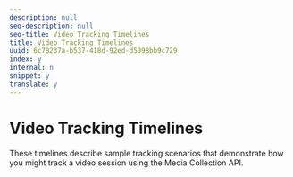 ```yaml
---
description: null
seo-description: null
seo-title: Video Tracking Timelines
title: Video Tracking Timelines
uuid: 6c78237a-b537-418d-92ed-d5098bb9c729
index: y
internal: n
snippet: y
translate: y
---
```


# Video Tracking Timelines

These timelines describe sample tracking scenarios that demonstrate how you might track a video session using the Media Collection API. 

